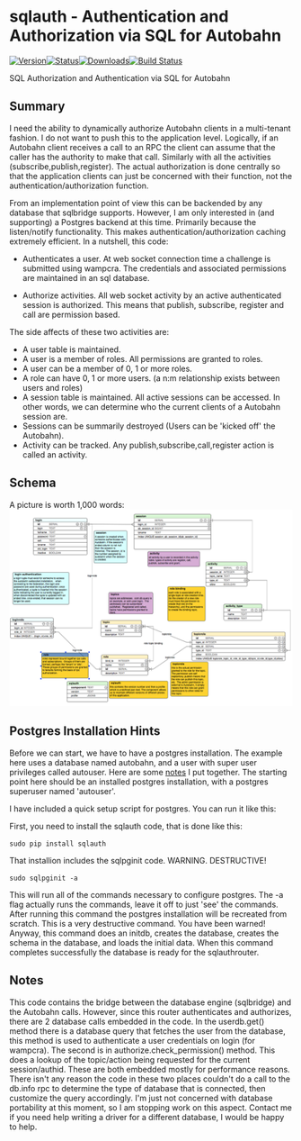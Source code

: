 # sqlauth - Authentication and Authorization via SQL for Autobahn
[![Version](https://pypip.in/version/sqlauth/badge.svg)![Status](https://pypip.in/status/sqlauth/badge.svg)![Downloads](https://pypip.in/download/sqlauth/badge.svg)](https://pypi.python.org/pypi/sqlauth/)[![Build Status](https://travis-ci.org/lgfausak/sqlauth.svg?branch=master)](https://travis-ci.org/lgfausak/sqlauth)

SQL Authorization and Authentication via SQL for Autobahn

## Summary

I need the ability to dynamically authorize Autobahn clients in a
multi-tenant fashion.  I do not want to push this to the application
level.  Logically, if an Autobahn client receives a call to an RPC
the client can assume that the caller has the authority to make that
call. Similarly with all the activities (subscribe,publish,register).
The actual authorization is done centrally so that the application
clients can just be concerned with their function, not the
authentication/authorization function.

From an implementation point of view this can be backended by any
database that sqlbridge supports.  However, I am only interested in
(and supporting) a Postgres backend at this time.  Primarily because
the listen/notify functionality.  This makes authentication/authorization
caching extremely efficient. In a nutshell, this code:

* Authenticates a user.  At web socket connection time a challenge
is submitted using wampcra. The credentials and associated permissions
are maintained in an sql database.

* Authorize activities. All web socket activity by an active authenticated session
is authorized.  This means that publish, subscribe, register and call are
permission based.

The side affects of these two activities are:
* A user table is maintained.
* A user is a member of roles. All permissions are granted to roles.
* A user can be a member of 0, 1 or more roles.
* A role can have 0, 1 or more users. (a n:m relationship exists between users and roles)
* A session table is maintained.  All active sessions can be accessed. In other words,
we can determine who the current clients of a Autobahn session are.
* Sessions can be summarily destroyed (Users can be 'kicked off' the Autobahn).
* Activity can be tracked.  Any publish,subscribe,call,register action is
called an activity.

## Schema

A picture is worth 1,000 words:
![alt text][schema]

## Postgres Installation Hints

Before we can start, we have to have a postgres installation. The
example here uses a database named autobahn, and a user with super user
privileges called autouser. Here are some [notes](docs/postgres_hints.md)
I put together.  The starting point here should be an installed postgres
installation, with a postgres superuser named 'autouser'.

I have included a quick setup script for postgres.  You can run it
like this:

First, you need to install the sqlauth code, that is done like this:

```
sudo pip install sqlauth
```

That installion includes the sqlpginit code. WARNING.  DESTRUCTIVE!

```
sudo sqlpginit -a
```

This will run all of the commands necessary to configure postgres.  The -a
flag actually runs the commands, leave it off to just 'see' the commands.
After running this command the postgres installation will be recreated
from scratch.  This is a very destructive command.  You have been warned!
Anyway, this command does an initdb, creates the database, creates the
schema in the database, and loads the initial data. When this command
completes successfully the database is ready for the sqlauthrouter.

## Notes
This code contains the bridge between the database engine (sqlbridge)
and the Autobahn calls.  However, since this router authenticates and
authorizes, there are 2 database calls embedded in the code.  In the
userdb.get() method there is a database query that fetches the user from
the database, this method is used to authenticate a user credentials
on login (for wampcra).  The second is in authorize.check_permission()
method.  This does a lookup of the topic/action being requested for the
current session/authid.  These are both embedded mostly for performance
reasons.  There isn't any reason the code in these two places couldn't
do a call to the db.info rpc to determine the type of database that is
connected, then customize the query accordingly.  I'm just not concerned
with database portability at this moment, so I am stopping work on this
aspect.  Contact me if you need help writing a driver for a different
database, I would be happy to help.

[schema]:https://github.com/lgfausak/sqlauth/raw/master/docs/schema.png "AAA Schema"


